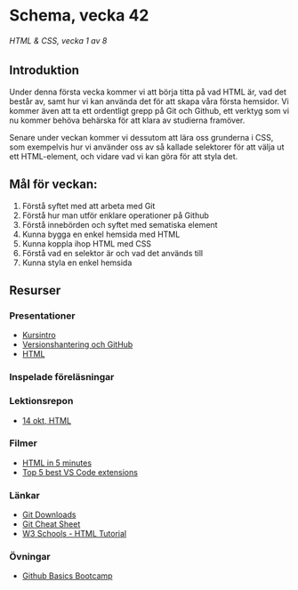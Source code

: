 # Schema, vecka 42
###### HTML & CSS, vecka 1 av 8

## Introduktion

Under denna första vecka kommer vi att börja titta på vad HTML är, vad det består av, samt hur vi kan använda det för att skapa våra första hemsidor. Vi kommer även att ta ett ordentligt grepp på Git och Github, ett verktyg som vi nu kommer behöva behärska för att klara av studierna framöver.

Senare under veckan kommer vi dessutom att lära oss grunderna i CSS, som exempelvis hur vi använder oss av så kallade selektorer för att välja ut ett HTML-element, och vidare vad vi kan göra för att styla det.

## Mål för veckan:
1. Förstå syftet med att arbeta med Git
2. Förstå hur man utför enklare operationer på Github
3. Förstå innebörden och syftet med sematiska element
4. Kunna bygga en enkel hemsida med HTML
5. Kunna koppla ihop HTML med CSS
6. Förstå vad en selektor är och vad det används till
7. Kunna styla en enkel hemsida


## Resurser

### Presentationer
* [Kursintro](https://docs.google.com/presentation/d/1SdLLLz0Mfv1kdk_E62K_sXfaJXZ_Bfa6/edit?usp=sharing&ouid=117251319654116712560&rtpof=true&sd=true)
* [Versionshantering och GitHub](https://docs.google.com/presentation/d/1jWZzTJr8cb19PM_0GOTBD_peeEQzwll3/edit?usp=sharing&ouid=117251319654116712560&rtpof=true&sd=true)
* [HTML](https://docs.google.com/presentation/d/1OSvulGemuC6dqiNMx7vCgPU2Joxkkj4w/edit?usp=sharing&ouid=117251319654116712560&rtpof=true&sd=true)

### Inspelade föreläsningar


### Lektionsrepon
* [14 okt, HTML]()


### Filmer
* [HTML in 5 minutes](https://www.youtube.com/watch?v=salY_Sm6mv4)
* [Top 5 best VS Code extensions](https://www.youtube.com/watch?v=xQcpQfEumQw)

### Länkar
* [Git Downloads](https://git-scm.com/downloads)
* [Git Cheat Sheet](https://gist.github.com/Santosnr6/0741f2c607404f75fea8dc0910ded790)
* [W3 Schools - HTML Tutorial](https://www.w3schools.com/html/)

### Övningar
* [Github Basics Bootcamp](https://github.com/fu-html-css-fe24/exercise-github-basics-bootcamp/tree/main)






